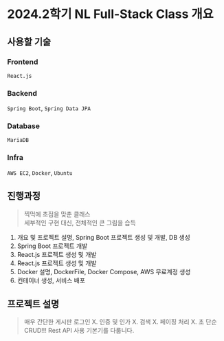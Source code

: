 # 2024.2학기 NL Full-Stack Class 개요

## 사용할 기술
### Frontend
`React.js`

### Backend
`Spring Boot`, `Spring Data JPA`

### Database
`MariaDB`

### Infra
`AWS EC2`, `Docker`, `Ubuntu`


## 진행과정
> 찍먹에 초점을 맞춘 클래스  
> 세부적인 구현 대신, 전체적인 큰 그림을 습득

1. 개요 및 프로젝트 설명, Spring Boot 프로젝트 생성 및 개발, DB 생성
2. Spring Boot 프로젝트 개발
3. React.js 프로젝트 생성 및 개발
4. React.js 프로젝트 생성 및 개발
5. Docker 설명, DockerFile, Docker Compose, AWS 무료계정 생성
6. 컨테이너 생성, 서비스 배포


## 프로젝트 설명
> 매우 간단한 게시판
> 로그인 X. 인증 및 인가 X. 검색 X. 페이징 처리 X.
> 초 단순 CRUD!!!
> Rest API 사용 기본기를 다룹니다.
